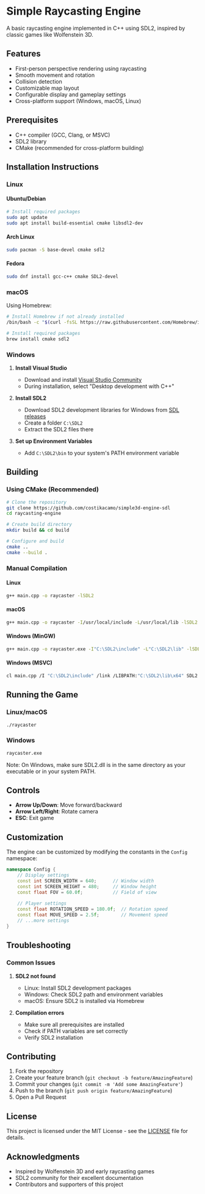 # Simple Raycasting Engine

A basic raycasting engine implemented in C++ using SDL2, inspired by classic games like Wolfenstein 3D.

## Features

- First-person perspective rendering using raycasting
- Smooth movement and rotation
- Collision detection
- Customizable map layout
- Configurable display and gameplay settings
- Cross-platform support (Windows, macOS, Linux)

## Prerequisites

- C++ compiler (GCC, Clang, or MSVC)
- SDL2 library
- CMake (recommended for cross-platform building)

## Installation Instructions

### Linux

#### Ubuntu/Debian
```bash
# Install required packages
sudo apt update
sudo apt install build-essential cmake libsdl2-dev
```

#### Arch Linux
```bash
sudo pacman -S base-devel cmake sdl2
```

#### Fedora
```bash
sudo dnf install gcc-c++ cmake SDL2-devel
```

### macOS

Using Homebrew:
```bash
# Install Homebrew if not already installed
/bin/bash -c "$(curl -fsSL https://raw.githubusercontent.com/Homebrew/install/HEAD/install.sh)"

# Install required packages
brew install cmake sdl2
```

### Windows

1. **Install Visual Studio**
   - Download and install [Visual Studio Community](https://visualstudio.microsoft.com/vs/community/)
   - During installation, select "Desktop development with C++"

2. **Install SDL2**
   - Download SDL2 development libraries for Windows from [SDL releases](https://github.com/libsdl-org/SDL/releases)
   - Create a folder `C:\SDL2`
   - Extract the SDL2 files there

3. **Set up Environment Variables**
   - Add `C:\SDL2\bin` to your system's PATH environment variable

## Building

### Using CMake (Recommended)

```bash
# Clone the repository
git clone https://github.com/costikacamo/simple3d-engine-sdl
cd raycasting-engine

# Create build directory
mkdir build && cd build

# Configure and build
cmake ..
cmake --build .
```

### Manual Compilation

#### Linux
```bash
g++ main.cpp -o raycaster -lSDL2
```

#### macOS
```bash
g++ main.cpp -o raycaster -I/usr/local/include -L/usr/local/lib -lSDL2
```

#### Windows (MinGW)
```bash
g++ main.cpp -o raycaster.exe -I"C:\SDL2\include" -L"C:\SDL2\lib" -lSDL2main -lSDL2
```

#### Windows (MSVC)
```bash
cl main.cpp /I "C:\SDL2\include" /link /LIBPATH:"C:\SDL2\lib\x64" SDL2.lib SDL2main.lib /SUBSYSTEM:CONSOLE
```

## Running the Game

### Linux/macOS
```bash
./raycaster
```

### Windows
```bash
raycaster.exe
```

Note: On Windows, make sure SDL2.dll is in the same directory as your executable or in your system PATH.

## Controls

- **Arrow Up/Down**: Move forward/backward
- **Arrow Left/Right**: Rotate camera
- **ESC**: Exit game

## Customization

The engine can be customized by modifying the constants in the `Config` namespace:

```cpp
namespace Config {
    // Display settings
    const int SCREEN_WIDTH = 640;      // Window width
    const int SCREEN_HEIGHT = 480;     // Window height
    const float FOV = 60.0f;           // Field of view
    
    // Player settings
    const float ROTATION_SPEED = 180.0f;  // Rotation speed
    const float MOVE_SPEED = 2.5f;        // Movement speed
    // ...more settings
}
```

## Troubleshooting

### Common Issues

1. **SDL2 not found**
   - Linux: Install SDL2 development packages
   - Windows: Check SDL2 path and environment variables
   - macOS: Ensure SDL2 is installed via Homebrew

2. **Compilation errors**
   - Make sure all prerequisites are installed
   - Check if PATH variables are set correctly
   - Verify SDL2 installation

## Contributing

1. Fork the repository
2. Create your feature branch (`git checkout -b feature/AmazingFeature`)
3. Commit your changes (`git commit -m 'Add some AmazingFeature'`)
4. Push to the branch (`git push origin feature/AmazingFeature`)
5. Open a Pull Request

## License

This project is licensed under the MIT License - see the [LICENSE](LICENSE) file for details.

## Acknowledgments

- Inspired by Wolfenstein 3D and early raycasting games
- SDL2 community for their excellent documentation
- Contributors and supporters of this project
